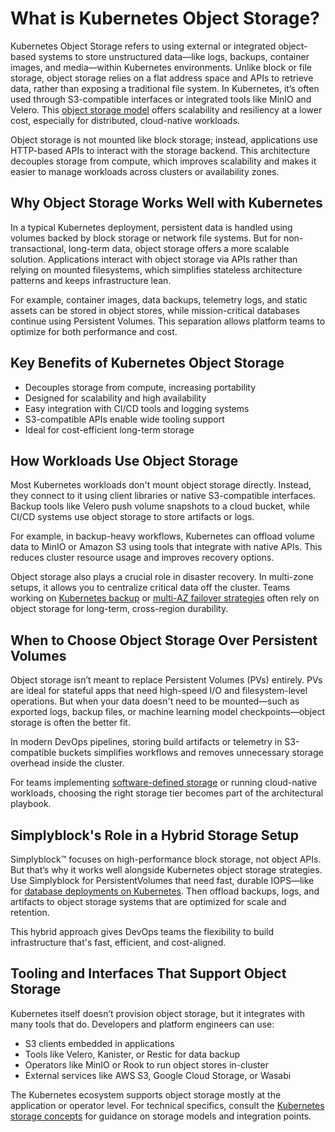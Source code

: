 # What is Kubernetes Object Storage?

Kubernetes Object Storage refers to using external or integrated object-based systems to store unstructured data—like logs, backups, container images, and media—within Kubernetes environments. Unlike block or file storage, object storage relies on a flat address space and APIs to retrieve data, rather than exposing a traditional file system. In Kubernetes, it’s often used through S3-compatible interfaces or integrated tools like MinIO and Velero. This [object storage model](https://en.wikipedia.org/wiki/Object_storage) offers scalability and resiliency at a lower cost, especially for distributed, cloud-native workloads.

Object storage is not mounted like block storage; instead, applications use HTTP-based APIs to interact with the storage backend. This architecture decouples storage from compute, which improves scalability and makes it easier to manage workloads across clusters or availability zones.

## Why Object Storage Works Well with Kubernetes

In a typical Kubernetes deployment, persistent data is handled using volumes backed by block storage or network file systems. But for non-transactional, long-term data, object storage offers a more scalable solution. Applications interact with object storage via APIs rather than relying on mounted filesystems, which simplifies stateless architecture patterns and keeps infrastructure lean.

For example, container images, data backups, telemetry logs, and static assets can be stored in object stores, while mission-critical databases continue using Persistent Volumes. This separation allows platform teams to optimize for both performance and cost.

## Key Benefits of Kubernetes Object Storage

- Decouples storage from compute, increasing portability  
- Designed for scalability and high availability  
- Easy integration with CI/CD tools and logging systems  
- S3-compatible APIs enable wide tooling support  
- Ideal for cost-efficient long-term storage  

## How Workloads Use Object Storage

Most Kubernetes workloads don't mount object storage directly. Instead, they connect to it using client libraries or native S3-compatible interfaces. Backup tools like Velero push volume snapshots to a cloud bucket, while CI/CD systems use object storage to store artifacts or logs.

For example, in backup-heavy workflows, Kubernetes can offload volume data to MinIO or Amazon S3 using tools that integrate with native APIs. This reduces cluster resource usage and improves recovery options.

Object storage also plays a crucial role in disaster recovery. In multi-zone setups, it allows you to centralize critical data off the cluster. Teams working on [Kubernetes backup](https://www.simplyblock.io/use-cases/kubernetes-backup/) or [multi-AZ failover strategies](https://www.simplyblock.io/use-cases/multi-availability-zone-disaster-recovery/) often rely on object storage for long-term, cross-region durability.

## When to Choose Object Storage Over Persistent Volumes

Object storage isn’t meant to replace Persistent Volumes (PVs) entirely. PVs are ideal for stateful apps that need high-speed I/O and filesystem-level operations. But when your data doesn't need to be mounted—such as exported logs, backup files, or machine learning model checkpoints—object storage is often the better fit.

In modern DevOps pipelines, storing build artifacts or telemetry in S3-compatible buckets simplifies workflows and removes unnecessary storage overhead inside the cluster.

For teams implementing [software-defined storage](https://www.simplyblock.io/use-cases/software-defined-storage/) or running cloud-native workloads, choosing the right storage tier becomes part of the architectural playbook.

## Simplyblock's Role in a Hybrid Storage Setup

Simplyblock™ focuses on high-performance block storage, not object APIs. But that’s why it works well alongside Kubernetes object storage strategies. Use Simplyblock for PersistentVolumes that need fast, durable IOPS—like for [database deployments on Kubernetes](https://www.simplyblock.io/use-cases/database-on-kubernetes/). Then offload backups, logs, and artifacts to object storage systems that are optimized for scale and retention.

This hybrid approach gives DevOps teams the flexibility to build infrastructure that's fast, efficient, and cost-aligned.

## Tooling and Interfaces That Support Object Storage

Kubernetes itself doesn’t provision object storage, but it integrates with many tools that do. Developers and platform engineers can use:

- S3 clients embedded in applications  
- Tools like Velero, Kanister, or Restic for data backup  
- Operators like MinIO or Rook to run object stores in-cluster  
- External services like AWS S3, Google Cloud Storage, or Wasabi  

The Kubernetes ecosystem supports object storage mostly at the application or operator level. For technical specifics, consult the [Kubernetes storage concepts](https://kubernetes.io/docs/concepts/storage/) for guidance on storage models and integration points.
